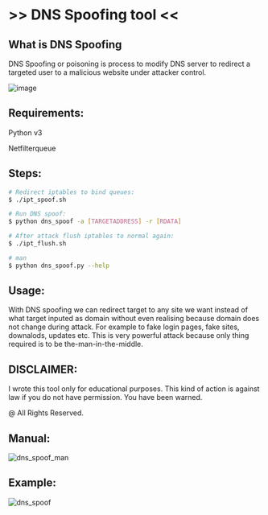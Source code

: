 # >> DNS Spoofing tool <<

## What is DNS Spoofing

DNS Spoofing or poisoning is process to modify DNS server to redirect a targeted user to a malicious website under attacker control.

![image](https://user-images.githubusercontent.com/53910160/229233873-cfcf8cb1-4cf9-419f-9b29-766cb5cc7845.png)


## Requirements:
Python v3

Netfilterqueue

## Steps:
```sh
# Redirect iptables to bind queues:
$ ./ipt_spoof.sh

# Run DNS spoof:
$ python dns_spoof -a [TARGETADDRESS] -r [RDATA]

# After attack flush iptables to normal again:    
$ ./ipt_flush.sh 

# man
$ python dns_spoof.py --help
```

## Usage:
With DNS spoofing we can redirect target to any site we want instead of what target inputed as domain without even realising because domain does not change during attack. For example to fake login pages, fake sites, downalods, updates etc. This is very powerful attack because only thing required is to be the-man-in-the-middle. 

## DISCLAIMER:
I wrote this tool only for educational purposes. This kind of action is against law if you do not have permission. You have been warned.

@ All Rights Reserved.


## Manual:
![dns_spoof_man](https://user-images.githubusercontent.com/53910160/229232572-4bb38670-9833-4423-adcb-331a1c89f9c1.png)

## Example:
![dns_spoof](https://user-images.githubusercontent.com/53910160/229232612-63b5f07d-ef77-4ee1-93a9-a30cb3d0c13f.png)
